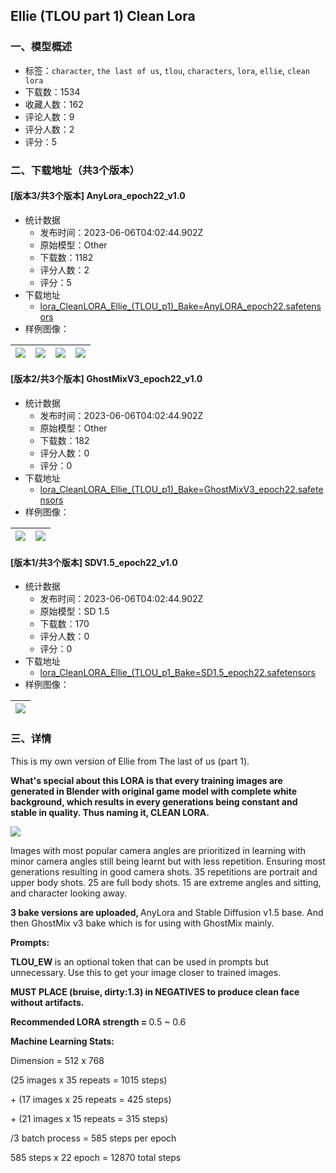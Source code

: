 ## Ellie (TLOU part 1) Clean Lora
### 一、模型概述

- 标签：`character`, `the last of us`, `tlou`, `characters`, `lora`, `ellie`, `clean lora`
- 下载数：1534
- 收藏人数：162
- 评论人数：9
- 评分人数：2
- 评分：5

### 二、下载地址（共3个版本）

#### [版本3/共3个版本] AnyLora_epoch22_v1.0

- 统计数据
  - 发布时间：2023-06-06T04:02:44.902Z
  - 原始模型：Other
  - 下载数：1182
  - 评分人数：2
  - 评分：5
- 下载地址
  - [lora_CleanLORA_Ellie_(TLOU_p1)_Bake=AnyLORA_epoch22.safetensors](https://civitai.com/api/download/models/90110)
- 样例图像：

| <img src="https://image.civitai.com/xG1nkqKTMzGDvpLrqFT7WA/d5930106-7b3c-47b9-b1e2-ce97a00b0bfd/width=450/1045174.jpeg" /> | <img src="https://image.civitai.com/xG1nkqKTMzGDvpLrqFT7WA/890def23-04fc-48c4-b826-ac5071e96e17/width=450/1050176.jpeg" /> | <img src="https://image.civitai.com/xG1nkqKTMzGDvpLrqFT7WA/26b9800b-a1e9-4b18-bd50-7711675eb65c/width=450/1047114.jpeg" /> | <img src="https://image.civitai.com/xG1nkqKTMzGDvpLrqFT7WA/93ebd647-9231-4ee0-97c0-60f69ae01fa5/width=450/1047076.jpeg" /> |
| ---- | ---- | ---- | ---- |

#### [版本2/共3个版本] GhostMixV3_epoch22_v1.0

- 统计数据
  - 发布时间：2023-06-06T04:02:44.902Z
  - 原始模型：Other
  - 下载数：182
  - 评分人数：0
  - 评分：0
- 下载地址
  - [lora_CleanLORA_Ellie_(TLOU_p1)_Bake=GhostMixV3_epoch22.safetensors](https://civitai.com/api/download/models/90129)
- 样例图像：

| <img src="https://image.civitai.com/xG1nkqKTMzGDvpLrqFT7WA/24641e8a-8e0d-4687-9a9f-59eab82b06bc/width=450/1045432.jpeg" /> | <img src="https://image.civitai.com/xG1nkqKTMzGDvpLrqFT7WA/bc314449-ce93-4590-93b3-1fbee7c5b46a/width=450/1045427.jpeg" /> |
| ---- | ---- |

#### [版本1/共3个版本] SDV1.5_epoch22_v1.0

- 统计数据
  - 发布时间：2023-06-06T04:02:44.902Z
  - 原始模型：SD 1.5
  - 下载数：170
  - 评分人数：0
  - 评分：0
- 下载地址
  - [lora_CleanLORA_Ellie_(TLOU_p1_Bake=SD1.5_epoch22.safetensors](https://civitai.com/api/download/models/90141)
- 样例图像：

| <img src="https://image.civitai.com/xG1nkqKTMzGDvpLrqFT7WA/ef07f247-2895-448a-bdc6-9745297e1bb8/width=450/1045559.jpeg" /> |
| ---- |


### 三、详情
<p>This is my own version of Ellie from The last of us (part 1).</p><p><strong>What's special about this LORA is that every training images are generated in Blender with original game model with complete white background, which results in every generations being constant and stable in quality. Thus naming it, CLEAN LORA.</strong></p><p><img src="https://image.civitai.com/xG1nkqKTMzGDvpLrqFT7WA/2e9039b4-acf2-48cd-8ed3-fb042da7c70f/width=525/2e9039b4-acf2-48cd-8ed3-fb042da7c70f.jpeg" /></p><p>Images with most popular camera angles are prioritized in learning with minor camera angles still being learnt but with less repetition. Ensuring most generations resulting in good camera shots. 35 repetitions are portrait and upper body shots. 25 are full body shots. 15 are extreme angles and sitting, and character looking away.</p><p></p><p><strong>3 bake versions are uploaded, </strong>AnyLora and Stable Diffusion v1.5 base. And then GhostMix v3 bake which is for using with GhostMix mainly.</p><p></p><p><strong>Prompts:</strong></p><p><strong>TLOU_EW </strong>is an optional token that can be used in prompts but unnecessary.<strong> </strong>Use this to get your image closer to trained images.</p><p></p><p><strong>MUST PLACE (bruise, dirty:1.3) in NEGATIVES to produce clean face without artifacts.</strong></p><p></p><p><strong>Recommended LORA strength = </strong>0.5 ~ 0.6</p><p></p><p><strong>Machine Learning Stats:</strong></p><p>Dimension = 512 x 768</p><p></p><p>(25 images x 35 repeats = 1015 steps)</p><p>+ (17 images x 25 repeats = 425 steps)</p><p>+ (21 images x 15 repeats = 315 steps)</p><p>/3 batch process = 585 steps per epoch</p><p></p><p>585 steps x 22 epoch = 12870 total steps</p><p></p>